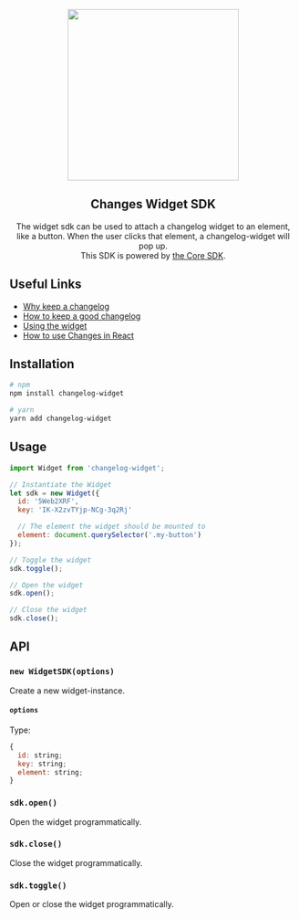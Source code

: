<p align="center">
  <img src="https://i.imgur.com/VVdRJEf.png" width="300px" />
</p>

<h2 align="center">Changes Widget SDK</h2>

<p align="center">
  The widget sdk can be used to attach a changelog widget to an element, like a button. When the user clicks that element, a changelog-widget will pop up. <br />
  This SDK is powered by <a href="https://github.com/varld/changes-core">the Core SDK</a>.
</p>

## Useful Links

- [Why keep a changelog](https://changes.blue/guide/why/changelog)
- [How to keep a good changelog](https://changes.blue/guide/howto/changelog)
- [Using the widget](https://changes.blue/guide/client/widget) 
- [How to use Changes in React](https://changes.blue/guide/client/react)

## Installation

```bash
# npm
npm install changelog-widget

# yarn
yarn add changelog-widget
```

## Usage 

```js
import Widget from 'changelog-widget';

// Instantiate the Widget
let sdk = new Widget({
  id: '5Web2XRF',
  key: 'IK-X2zvTYjp-NCg-3q2Rj'

  // The element the widget should be mounted to
  element: document.querySelector('.my-button')
});

// Toggle the widget
sdk.toggle();

// Open the widget
sdk.open();

// Close the widget
sdk.close();
```

## API

### `new WidgetSDK(options)`

Create a new widget-instance.

#### `options`

Type: 

```js
{
  id: string;
  key: string;
  element: string;
}
```

### `sdk.open()`

Open the widget programmatically.

### `sdk.close()`

Close the widget programmatically.

### `sdk.toggle()`

Open or close the widget programmatically.
